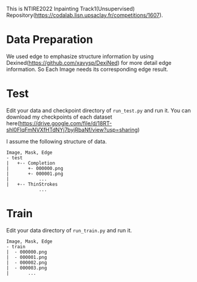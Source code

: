 This is NTIRE2022 Inpainting Track1(Unsupervised) Repository(https://codalab.lisn.upsaclay.fr/competitions/1607).




# Data Preparation

We used edge to emphasize structure information by using Dexined(https://github.com/xavysp/DexiNed) for more detail edge information. So Each Image needs its corresponding edge result.



# Test

Edit your data and checkpoint directory of `run_test.py` and run it. You can download my checkpoints of each dataset here(https://drive.google.com/file/d/18RT-shl0FIqFmNVXfHTdNYj7byjRbaNf/view?usp=sharing)

I assume the following structure of data.
```
Image, Mask, Edge
- test
|   +-- Completion
|		+- 000000.png
|		+- 000001.png
|			...
|   +-- ThinStrokes
			...
```
# Train

Edit your data directory of `run_train.py` and run it. 


```
Image, Mask, Edge
- train
|  - 000000.png
|  - 000001.png
|  - 000002.png
|  - 000003.png
|		...

